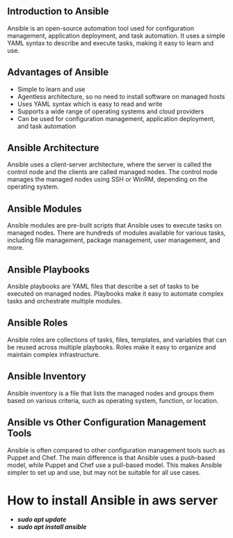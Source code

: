 ## Introduction to Ansible

Ansible is an open-source automation tool used for configuration management, application deployment, and task automation. It uses a simple YAML syntax to describe and execute tasks, making it easy to learn and use.
## Advantages of Ansible

- Simple to learn and use
- Agentless architecture, so no need to install software on managed hosts
- Uses YAML syntax which is easy to read and write
- Supports a wide range of operating systems and cloud providers
- Can be used for configuration management, application deployment, and task automation

## Ansible Architecture

Ansible uses a client-server architecture, where the server is called the control node and the clients are called managed nodes. The control node manages the managed nodes using SSH or WinRM, depending on the operating system.

## Ansible Modules

Ansible modules are pre-built scripts that Ansible uses to execute tasks on managed nodes. There are hundreds of modules available for various tasks, including file management, package management, user management, and more.

## Ansible Playbooks

Ansible playbooks are YAML files that describe a set of tasks to be executed on managed nodes. Playbooks make it easy to automate complex tasks and orchestrate multiple modules.

## Ansible Roles

Ansible roles are collections of tasks, files, templates, and variables that can be reused across multiple playbooks. Roles make it easy to organize and maintain complex infrastructure.

## Ansible Inventory

Ansible inventory is a file that lists the managed nodes and groups them based on various criteria, such as operating system, function, or location.

## 

## Ansible vs Other Configuration Management Tools

Ansible is often compared to other configuration management tools such as Puppet and Chef. The main difference is that Ansible uses a push-based model, while Puppet and Chef use a pull-based model. This makes Ansible simpler to set up and use, but may not be suitable for all use cases.

# How to install Ansible in aws server

- ***sudo apt update***
- ***sudo apt install ansible***